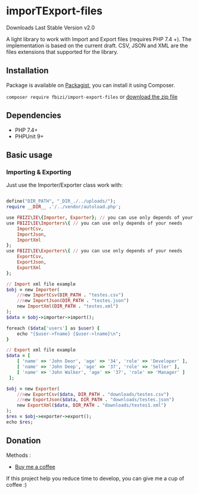 # imporTExport-files

Downloads Last Stable Version v2.0

A light library to work with Import and Export files (requires PHP 7.4 +). The implementation is based on the current draft. CSV, JSON and XML are the files extensions that supported for the library.

## Installation
Package is available on [Packagist](https://packagist.org/packages/fbizi/import-export-files), you can install it using Composer.

```composer require fbizi/import-export-files```
 or [download the zip file](https://github.com/franciscobizi/imporTExport-files/archive/master.zip)

## Dependencies
- PHP 7.4+
- PHPUnit 9+

## Basic usage
### Importing & Exporting
Just use the Importer/Exporter class work with:

```ruby

define("DIR_PATH", "_DIR_./../uploads/");
require __DIR__ .'/../vendor/autoload.php';

use FBIZI\IE\{Importer, Exporter}; // you can use only depends of your needs
use FBIZI\IE\Importers\{ // you can use only depends of your needs
    ImportCsv,
    ImportJson,
    ImportXml
};
use FBIZI\IE\Exporters\{ // you can use only depends of your needs
    ExportCsv,
    ExportJson,
    ExportXml
};

// Import xml file example
$obj = new Importer(
    //new ImportCsv(DIR_PATH . "testes.csv")
    //new ImportJson(DIR_PATH . "testes.json")
    new ImportXml(DIR_PATH . "testes.xml")
);
$data = $obj->importer->import();

foreach ($data['users'] as $user) {
    echo "{$user->fname} {$user->lname}\n"; 
}

// Export xml file example
$data = [
 	[ 'name' => 'John Deor', 'age' => '34', 'role' => 'Developer' ],
 	[ 'name' => 'John Deep', 'age' => '37', 'role' => 'Seller' ],
 	[ 'name' => 'John Walker', 'age' => '37', 'role' => 'Manager' ]
 ];

$obj = new Exporter(
    //new ExportCsv($data, DIR_PATH . "downloads/testes.csv")
    //new ExportJson($data, DIR_PATH . "downloads/testes.json")
    new ExportXml($data, DIR_PATH . "downloads/testes1.xml")
);
$res = $obj->exporter->export();
echo $res;

```

## Donation
Methods :

- [Buy me a coffee](https://www.buymeacoffee.com/franciscobizi)

If this project help you reduce time to develop, you can give me a cup of coffee :)